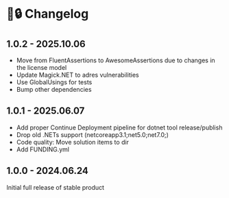 # 🔑🔒 Changelog

## 1.0.2 - 2025.10.06

- Move from FluentAssertions to AwesomeAssertions due to changes in the license model
- Update Magick.NET to adres vulnerabilities
- Use GlobalUsings for tests
- Bump other dependencies

## 1.0.1 - 2025.06.07

- Add proper Continue Deployment pipeline for dotnet tool release/publish
- Drop old .NETs support (netcoreapp3.1;net5.0;net7.0;)
- Code quality: Move solution items to dir
- Add FUNDING.yml

## 1.0.0 - 2024.06.24

Initial full release of stable product
